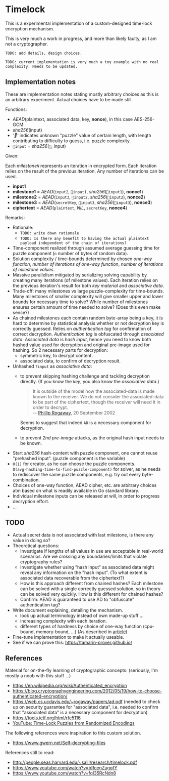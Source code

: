 # Timelock

This is a experimental implementation of a custom-designed time-lock encryption mechanism.

This is very much a work in progress, and more than likely faulty, as I am not a cryptographer.

`TODO: add details, design choices.`

`TODO: current implementation is very much a toy example with no real complexity. Needs to be updated.`

## Implementation notes

These are implementation notes stating mostly arbitrary choices as this is an arbitrary experiment. Actual choices have to be made still.

Functions:

- _AEAD_(plaintext, associated data, key, __nonce__), in this case AES-256-GCM.
- _sha256_(input)
- _'🧩'_ indicates unknown "puzzle" value of certain length, with length contributing to difficulty to guess, i.e. puzzle complexity.
- `🧩input` = _sha256_(_`🧩`_, input)

Given:

Each _milestone`N`_ represents an iteration in encrypted form. Each iteration relies on the result of the previous iteration. Any number of iterations can be used.

- __input1__
- __milestone1__ = _AEAD_(`input2`, `🧩input1`, _sha256_(`🧩input1`), __nonce1__)
- __milestone2__ = _AEAD_(`input3`, `🧩input2`, _sha256_(`🧩input2`), __nonce2__)
- __milestone3__ = _AEAD_(`secretKey`, `🧩input3`, _sha256_(`🧩input3`), __nonce3__)
- __ciphertext__ = _AEAD_(`plaintext`, _NIL_, `secretKey`, __nonce4__)

Remarks:

- Rationale:
  - `TODO: write down rationale`
  - `TODO: Is there any benefit to having the actual plaintext payload independent of the chain of iterations?`
- Time-component realized through assumed average guessing time for puzzle component (`n` number of bytes of random data).
- Solution complexity / time-bounds determined by chosen _one-way function_, _number of iterations of one-way function_, _number of iterations of milestone values_.
- Massive parallelism mitigated by serializing solving capability by creating many iterations (of milestone values). Each iteration relies on the previous iteration's result for both _key material_ and _associative data_.
- Trade-off: many milestones vs large puzzle-complexity for time-bounds. Many milestones of smaller complexity will give smaller upper and lower bounds for necessary time to solve? While number of milestones ensures certain amount of time needed to solve? (Does this even make sense?)
- As chained milestones each contain random byte-array being a key, it is hard to determine by statistical analysis whether or not decryption key is correctly guessed. Relies on _authentication tag_ for confirmation of correct decryption. _Authentication tag_ is obfuscated through _associated data_. _Associated data_ is _hash input_, hence you need to know both hashed value used for decryption and original pre-image used for hashing. So 2 necessary parts for decryption:
  - symmetric key, to decrypt content.
  - associated data, to confirm of decryption result.
- Unhashed `?input` as _associative data_:
  - to prevent skipping hashing challenge and tackling decryption directly. (If you know the _key_, you also know the _associative data_.)
    > It is outside of the model how the associated-data is made known to the receiver. We do not consider the associated-data to be part of the ciphertext, though the receiver will need it in order to decrypt.  
  -- [Phillip Rogaway][AEAD-paper], 20 September 2002
  
    Seems to suggest that indeed `AD` is a necessary component for decryption.
  - to prevent _2nd pre-image_ attacks, as the original hash input needs to be known.  
- Start _sha256_ hash-content with puzzle component, one cannot reuse "prehashed input". (puzzle component is the variable)
- `O(1)` for creator, as he can choose the puzzle components.  
  `O(avg-hashing-time-to-find-puzzle-component)` for solver, as he needs to rediscover the same puzzle components, e.g. try out every byte-combination.
- Choices of one-way function, AEAD cipher, etc. are arbitrary choices atm based on what is readily available in Go standard library.
- Individual milestone inputs can be released at will, in order to progress decryption effort.
- ...

## TODO

- Actual secret data is not associated with last milestone, is there any value in doing so?
- Theoretical questions:
  - Investigate if lengths of all values in use are acceptable in real-world scenarios. Are we crossing any boundaries/limits that violate cryptography rules?
  - Investigate whether using "hash input" as associated data might reveal any information on the "hash input". (To what extent is associated data recoverable from the ciphertext?)
  - How is this approach different from chained hashes? Each milestone can be solved with a single correctly guessed solution, so in theory can be solved very quickly. How is this different for chained hashes?
  - Confirm: AEAD is guaranteed to use AD to "obfuscate" authentication tag?
- Write document explaining, detailing the mechanism.
  - look up actual terminology instead of own made-up stuff ...
  - increasing complexity with each iteration.
  - different types of hardness by choice of one-way function (cpu-bound, memory-bound, ...) (As described in [article](https://www.gwern.net/Self-decrypting-files))
- Fine-tune implementation to make it actually useable.
- See if we can prove this: https://tamarin-prover.github.io/

## References

Material for on-the-fly learning of cryptographic concepts: (seriously, I'm mostly a noob with this stuff ...)

- https://en.wikipedia.org/wiki/Authenticated_encryption
- https://blog.cryptographyengineering.com/2012/05/19/how-to-choose-authenticated-encryption/
- https://web.cs.ucdavis.edu/~rogaway/papers/ad.pdf (needed to check up on security guarantee for "associated data", i.e. needed to confirm that "associated data" is a necessary component for decryption)
- https://tools.ietf.org/html/rfc5116
- [YouTube: Time-Lock Puzzles from Randomized Encodings](https://www.youtube.com/watch?v=bRcegZugqfY)

The following references were inspiration to this custom solution.

- https://www.gwern.net/Self-decrypting-files

References still to read:

- http://people.seas.harvard.edu/~salil/research/timelock.pdf
- https://www.youtube.com/watch?v=bRcegZugqfY
- https://www.youtube.com/watch?v=fqI35RcNdn8

[AEAD-paper]: https://web.cs.ucdavis.edu/~rogaway/papers/ad.pdf "Authenticated-Encryption with Associated-Data - Phillip Rogaway"
